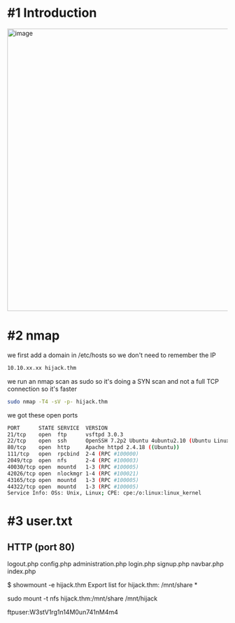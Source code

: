 # #1 Introduction
<img width="644" alt="image" src="https://github.com/Mate0r/tryhackme.com/assets/94843357/a95db165-a8d1-4830-bd51-c59464c08c96">

# #2 nmap

we first add a domain in /etc/hosts so we don't need to remember the IP
```bash
10.10.xx.xx hijack.thm
```

we run an nmap scan as sudo so it's doing a SYN scan and not a full TCP connection so it's faster

```bash
sudo nmap -T4 -sV -p- hijack.thm
```

we got these open ports
```bash
PORT      STATE SERVICE  VERSION
21/tcp    open  ftp      vsftpd 3.0.3
22/tcp    open  ssh      OpenSSH 7.2p2 Ubuntu 4ubuntu2.10 (Ubuntu Linux; protocol 2.0)
80/tcp    open  http     Apache httpd 2.4.18 ((Ubuntu))
111/tcp   open  rpcbind  2-4 (RPC #100000)
2049/tcp  open  nfs      2-4 (RPC #100003)
40030/tcp open  mountd   1-3 (RPC #100005)
42026/tcp open  nlockmgr 1-4 (RPC #100021)
43165/tcp open  mountd   1-3 (RPC #100005)
44322/tcp open  mountd   1-3 (RPC #100005)
Service Info: OSs: Unix, Linux; CPE: cpe:/o:linux:linux_kernel
```

# #3 user.txt

## HTTP (port 80)

logout.php
config.php
administration.php
login.php
signup.php
navbar.php
index.php

$ showmount -e hijack.thm
Export list for hijack.thm:
/mnt/share *

sudo mount -t nfs hijack.thm:/mnt/share /mnt/hijack


ftpuser:W3stV1rg1n14M0un741nM4m4


